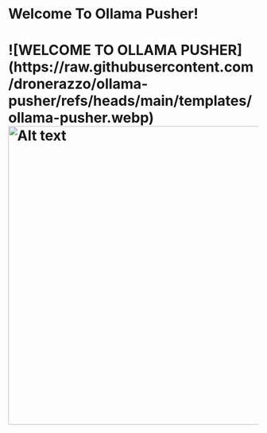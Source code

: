 <h1>Welcome To Ollama Pusher!<h1>
![WELCOME TO OLLAMA PUSHER](https://raw.githubusercontent.com/dronerazzo/ollama-pusher/refs/heads/main/templates/ollama-pusher.webp)

<img src="https://raw.githubusercontent.com/dronerazzo/ollama-pusher/refs/heads/main/templates/ollama-pusher.webp" alt="Alt text" width="600">
